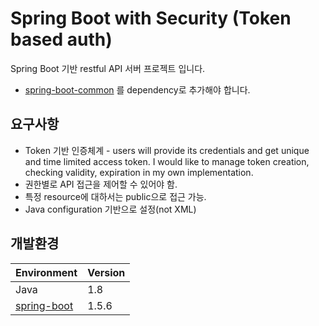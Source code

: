 # Spring Boot with Security (Token based auth)
Spring Boot 기반 restful API 서버 프로젝트 입니다.
- [spring-boot-common](https://github.com/joyoungc/spring-boot-sample-project/tree/master/spring-boot-common) 를 dependency로 추가해야 합니다.

## 요구사항
- Token 기반 인증체계 - users will provide its credentials and get unique and time limited access token. I would like to manage token creation, checking validity, expiration in my own implementation.
- 권한별로 API 접근을 제어할 수 있어야 함. 
- 특정 resource에 대하서는 public으로 접근 가능.
- Java configuration 기반으로 설정(not XML)

## 개발환경
| Environment |  Version |
| ----- | ----- |
| Java | 1.8 |
| [spring-boot](https://github.com/spring-projects/spring-boot) | 1.5.6 |